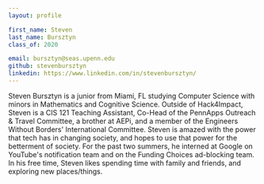 ```yaml
---
layout: profile

first_name: Steven
last_name: Bursztyn
class_of: 2020

email: bursztyn@seas.upenn.edu
github: stevenbursztyn
linkedin: https://www.linkedin.com/in/stevenbursztyn/
---
```


Steven Bursztyn is a junior from Miami, FL studying Computer Science with minors in Mathematics and Cognitive Science. Outside of Hack4Impact, Steven is a CIS 121 Teaching Assistant, Co-Head of the PennApps Outreach & Travel Committee, a brother at AEPi, and a member of the Engineers Without Borders' International Committee. Steven is amazed with the power that tech has in changing society, and hopes to use that power for the betterment of society. For the past two summers, he interned at Google on YouTube's notification team and on the Funding Choices ad-blocking team. In his free time, Steven likes spending time with family and friends, and exploring new places/things.
